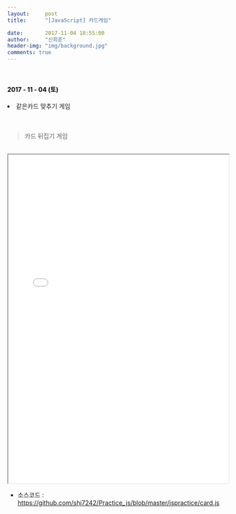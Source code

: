 ```yaml
---
layout:     post
title:      "[JavaScript] 카드게임"

date:       2017-11-04 18:55:00
author:     "신희준"
header-img: "img/background.jpg"
comments: true
---
```


<head>
 <meta property="og:type" content="website">
 <meta property="og:title" content="자바스크립트 카드게임 구현">
 <meta property="og:description" content="자바스크립트 카드게임 구현">
 <meta property="og:url" content="http://shj7242.github.io/2017/11/04/JavaScript13/">

 <meta name="twitter:card" content="summary">
  <meta name="twitter:title" content="자바스크립트 카드게임 구현">
  <meta name="twitter:description" content="자바스크립트 카드게임 구현">
  <meta name="FACEBOOK:domain" content="http://shj7242.github.io/2017/11/04/JavaScript13/">
  <meta name="facebook:card" content="summary">
   <meta name="facebook:title" content="자바스크립트 카드게임 구현">
   <meta name="facebook:description" content="자바스크립트 카드게임 구현">
   <meta name="facebook:domain" content="http://shj7242.github.io/2017/11/04/JavaScript13/">


 </head>

<br>
<H4 style ="font-weight:bold; color:black;"> </H4>

<H4 style ="font-weight:bold; color : black">2017 - 11 - 04 (토)</H4>
<li>같은카드 맞추기 게임</li>

<br>
<br>

>카드 뒤집기 게임

<br>


<iframe src="/htmlpractice/card.html" style ="width : 100%; height : 750px;">
</iframe>
<br>

* 소스코드 : <a href='https://github.com/shj7242/Practice_js/blob/master/jspractice/card.js'>https://github.com/shj7242/Practice_js/blob/master/jspractice/card.js</a>

